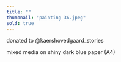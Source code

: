 ```yaml
---
title: ""
thumbnail: "painting 36.jpeg"
sold: true
---
```

donated to @kaershovedgaard_stories

mixed media on shiny dark blue paper (A4) 
